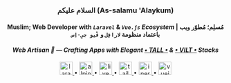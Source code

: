 <!--
<h3> **omaratbd7/omaratbd7** is a ✨ _special_ ✨ repository because its `README.md` (this file) appears on your GitHub profile. </h3>

Here are some ideas to get you started:

- 🔭 I’m currently working on ...
- 🌱 I’m currently learning ...
- 👯 I’m looking to collaborate on ...
- 🤔 I’m looking for help with ...
- 💬 Ask me about ...
- 📫 How to reach me: ...
- 😄 Pronouns: ...
- ⚡ Fun fact: ...
-->

<h3 align="center"> السلام عليكم (As-salamu 'Alaykum) </h3>

<h4 align="center">
 
  **Muslim**; **Web Developer**  with  *`Laravel`*  &  *`Vue.js`*  *Ecosystem*  |  **مُسلِم**؛ **مُطوّر ويب** باعتماد منظومة `لارافِل` و `فْيو جي-اِس`
  
</h4>

<h4 align="center">
 
  ***Web Artisan 🔨** — Crafting Apps with Elegant <a href="https://tallstack.dev/">• TALL •</a> & <a href="https://viltstack.dev/">• VILT •</a> Stacks*
  
</h4>

<p align="center">
  <!-- Laravel -->
  <a href="https://laravel.com" target="_blank">
   <img src="https://cdn.jsdelivr.net/gh/devicons/devicon@latest/icons/laravel/laravel-original.svg" alt="laravel" width="30" height="30"/>
  </a> •
  <!-- Alpine.js -->
  <a href="https://alpinejs.dev" target="_blank">
   <img src="https://cdn.jsdelivr.net/gh/devicons/devicon@latest/icons/alpinejs/alpinejs-original.svg" alt="alpinejs" width="30" height="30"/>
  </a> •
  <!-- Livewire -->
  <a href="https://livewire.laravel.com" target="_blank">
   <img src="https://cdn.jsdelivr.net/gh/devicons/devicon@latest/icons/livewire/livewire-original.svg" alt="livewire" width="30" height="30"/>
  </a> • 
  <!-- TailwindCSS -->
  <a href="https://tailwindcss.com" target="_blank">
   <img src="https://cdn.jsdelivr.net/gh/devicons/devicon@latest/icons/tailwindcss/tailwindcss-original.svg" alt="tailwindcss" width="30" height="30" />
  </a> •
  <!-- Inertia.js -->
  <a href="https://inertiajs.com" target="_blank">
   <img src="https://cdn.jsdelivr.net/gh/devicons/devicon@latest/icons/inertiajs/inertiajs-original.svg" alt="inertia" width="30" height="30"/>
  </a> •
  <!-- Vue.js -->
  <a href="https://vuejs.org" target="_blank">
   <img src="https://cdn.jsdelivr.net/gh/devicons/devicon@latest/icons/vuejs/vuejs-original.svg" alt="vuejs" width="30" height="30"/>
  </a>
</p>

<!-- 
<p align="center">
  <samp>
    <a href="#">About me</a> #
    <a href="#">My blog</a> #
    <a href="#">LinkedIn</a> 
  </samp>
</p> 
-->


